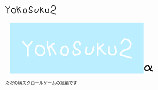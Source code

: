 # ![](imgs/logoblackmini.gif)  
<div align="center">
<img src="imgs/logo.gif" title="imgs/logo.gif"><img src="imgs/alpha.png" title="imgs/alpha.png">
</div>
<br/>
<i>ただ</i>の横スクロールゲームの続編です
